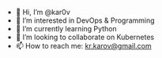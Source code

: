 - 👋 Hi, I’m @kar0v
- 👀 I’m interested in DevOps & Programming
- 🌱 I’m currently learning Python
- 💞️ I’m looking to collaborate on Kubernetes
- 📫 How to reach me: kr.karov@gmail.com

